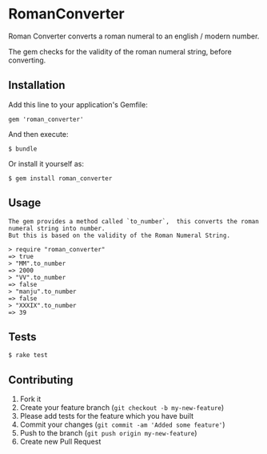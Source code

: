 # RomanConverter

Roman Converter converts a roman numeral to an english / modern number. 

The gem checks for the validity of the roman numeral string, before converting.

## Installation

Add this line to your application's Gemfile:

    gem 'roman_converter'

And then execute:

    $ bundle

Or install it yourself as:

    $ gem install roman_converter

## Usage
    
    The gem provides a method called `to_number`,  this converts the roman numeral string into number.
    But this is based on the validity of the Roman Numeral String.

    > require "roman_converter"
    => true
    > "MM".to_number
    => 2000
    > "VV".to_number
    => false
    > "manju".to_number
    => false
    > "XXXIX".to_number
    => 39

## Tests

    $ rake test    

## Contributing

1. Fork it
2. Create your feature branch (`git checkout -b my-new-feature`)
3. Please add tests for the feature which you have built
4. Commit your changes (`git commit -am 'Added some feature'`)
5. Push to the branch (`git push origin my-new-feature`)
6. Create new Pull Request
